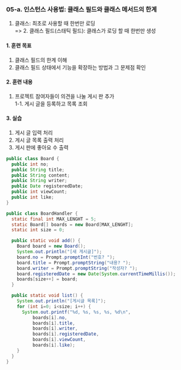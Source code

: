 ### **05-a. 인스턴스 사용법: 클래스 필드와 클래스 메서드의 한계**<br>
1. 클래스: 최초로 사용할 때 한번만 로딩<br>
=> 2. 클래스 필드(스태틱 필드): 클래스가 로딩 할 때 한번만 생성<br>

#### **1. 훈련 목표**<br>
1. 클래스 필드의 한계 이해<br>
2. 클래스 필드 상태에서 기능을 확장하는 방법과 그 문제점 확인<br>

#### **2. 훈련 내용**<br>
1. 프로젝트 참여자들이 의견을 나눌 게시 판 추가<br>
1-1. 게시 글을 등록하고 목록 조회<br>

#### **3. 실습**<br>
1. 게시 글 입력 처리<br>
2. 게시 글 목록 출력 처리<br>
3. 게시 판에 좋아요 수 출력<br>

```java
public class Board {
  public int no;
  public String title;
  public String content;
  public String writer;
  public Date registeredDate;
  public int viewCount;
  public int like;
}
```

```java
public class BoardHandler {
  static final int MAX_LENGHT = 5;
  static Board[] boards = new Board[MAX_LENGHT];
  static int size = 0;

  public static void add() {
    Board board = new Board();
    System.out.println("[새 게시글]");
    board.no = Prompt.promptInt("번호? ");
    board.title = Prompt.promptString("내용? ");
    board.writer = Prompt.promptString("작성자? ");
    board.registeredDate = new Date(System.currentTimeMillis());
    boards[size++] = board;
  }

  public static void list() {
    System.out.println("[게시글 목록]");
    for (int i=0; i<size; i++) {
      System.out.printf("%d, %s, %s, %s, %d\n",
          boards[i].no,
          boards[i].title,
          boards[i].writer,
          boards[i].registeredDate,
          boards[i].viewCount,
          boards[i].like);
    }
  }
}
```
